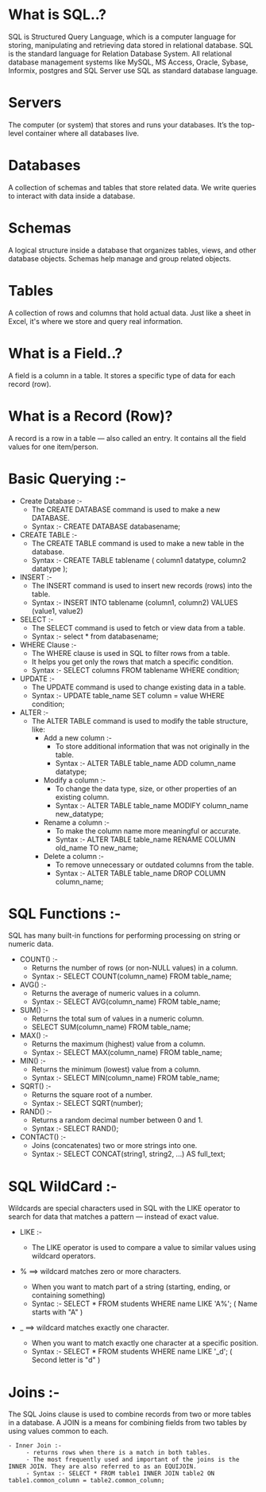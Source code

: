 # What is SQL..? 
SQL is Structured Query Language, which is a computer language for storing, manipulating and retrieving data 
stored in relational database. 
SQL is the standard language for Relation Database System. All relational database management systems like 
MySQL, MS Access, Oracle, Sybase, Informix, postgres and SQL Server use SQL as standard database 
language. 
#  Servers
The computer (or system) that stores and runs your databases.
It’s the top-level container where all databases live.
# Databases
A collection of schemas and tables that store related data.
We write queries to interact with data inside a database.
#  Schemas
A logical structure inside a database that organizes tables, views, and other database objects.
Schemas help manage and group related objects.
#  Tables
A collection of rows and columns that hold actual data.
Just like a sheet in Excel, it's where we store and query real information.
# What is a Field..?
A field is a column in a table.
It stores a specific type of data for each record (row).
# What is a Record (Row)?
A record is a row in a table — also called an entry.
It contains all the field values for one item/person.
# Basic Querying :-
- Create Database :-
  - The CREATE DATABASE command is used to make a new DATABASE.
  - Syntax :- CREATE DATABASE databasename;
- CREATE TABLE :-
   - The CREATE TABLE command is used to make a new table in the database.
   - Syntax :- CREATE TABLE tablename ( column1 datatype, column2 datatype );
- INSERT :-
   - The INSERT  command is used to insert new records (rows) into the table.
   - Syntax :- INSERT INTO tablename (column1, column2) VALUES (value1, value2)
- SELECT :-
   - The SELECT command is used to fetch or view data from a table.
   - Syntax :- select * from databasename;
- WHERE Clause :-
   - The WHERE clause is used in SQL to filter rows from a table.
   - It helps you get only the rows that match a specific condition.
   - Syntax :- SELECT columns FROM tablename WHERE condition;
- UPDATE :-
   - The UPDATE command is used to change existing data in a table.
   - Syntax :- UPDATE table_name SET column = value WHERE condition;
- ALTER :-
   - The ALTER TABLE command is used to modify the table structure, like:
       - Add a new column :-
           - To store additional information that was not originally in the table.
           - Syntax :- ALTER TABLE table_name ADD column_name datatype;
       - Modify a column :-
           - To change the data type, size, or other properties of an existing column.
           - Syntax :- ALTER TABLE table_name MODIFY column_name new_datatype;
       - Rename a column :-
           - To make the column name more meaningful or accurate.
           - Syntax :- ALTER TABLE table_name RENAME COLUMN old_name TO new_name;
       - Delete a column :-
           - To remove unnecessary or outdated columns from the table.
           - Syntax :- ALTER TABLE table_name DROP COLUMN column_name;
# SQL Functions :-
SQL has many built-in functions for performing processing on string or numeric data.

 - COUNT() :-
     - Returns the number of rows (or non-NULL values) in a column.
     - Syntax :- SELECT COUNT(column_name) FROM table_name;
 - AVG() :-
     - Returns the average of numeric values in a column.
     - Syntax :- SELECT AVG(column_name) FROM table_name;
 - SUM() :-
     - Returns the total sum of values in a numeric column.
     - SELECT SUM(column_name) FROM table_name;
 - MAX() :-
     - Returns the maximum (highest) value from a column.
     - Syntax :- SELECT MAX(column_name) FROM table_name;
 - MIN() :-
     - Returns the minimum (lowest) value from a column.
     - Syntax :- SELECT MIN(column_name) FROM table_name;
 - SQRT() :-
     - Returns the square root of a number.
     - Syntax :- SELECT SQRT(number);
 - RAND() :-
     - Returns a random decimal number between 0 and 1.
     -  Syntax :- SELECT RAND();
 - CONTACT() :-
     - Joins (concatenates) two or more strings into one.
     - Syntax :- SELECT CONCAT(string1, string2, ...) AS full_text;
# SQL WildCard :- 
Wildcards are special characters used in SQL with the LIKE operator to search for data that matches a pattern — instead of exact value.

 -  LIKE :- 
       - The LIKE operator is used to compare a value to similar values using wildcard operators.
         
   - % ==>  wildcard matches zero or more characters.
       - When you want to match part of a string (starting, ending, or containing something)
       - Syntac :- SELECT * FROM students WHERE name LIKE 'A%';
                    ( Name starts with "A" )
   - _ ==>  wildcard matches exactly one character.
       - When you want to match exactly one character at a specific position.
       - Syntax :- SELECT * FROM students WHERE name LIKE '_d';
                     ( Second letter is "d" )
# Joins :-
 The SQL Joins clause is used to combine records from two or more tables in a database.
 A JOIN is a means for combining fields from two tables by using values common to each. 
 
    - Inner Join :-
         - returns rows when there is a match in both tables.
         - The most frequently used and important of the joins is the INNER JOIN. They are also referred to as an EQUIJOIN. 
         - Syntax :- SELECT * FROM table1 INNER JOIN table2 ON table1.common_column = table2.common_column;

         
 























  

                  

 
